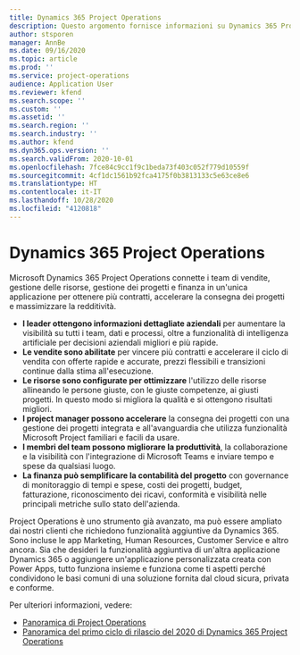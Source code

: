 ```yaml
---
title: Dynamics 365 Project Operations
description: Questo argomento fornisce informazioni su Dynamics 365 Project Operations.
author: stsporen
manager: AnnBe
ms.date: 09/16/2020
ms.topic: article
ms.prod: ''
ms.service: project-operations
audience: Application User
ms.reviewer: kfend
ms.search.scope: ''
ms.custom: ''
ms.assetid: ''
ms.search.region: ''
ms.search.industry: ''
ms.author: kfend
ms.dyn365.ops.version: ''
ms.search.validFrom: 2020-10-01
ms.openlocfilehash: 7fce84c9cc1f9c1beda73f403c052f779d10559f
ms.sourcegitcommit: 4cf1dc1561b92fca4175f0b3813133c5e63ce8e6
ms.translationtype: HT
ms.contentlocale: it-IT
ms.lasthandoff: 10/28/2020
ms.locfileid: "4120818"
---
```

# <a name="dynamics-365-project-operations"></a>Dynamics 365 Project Operations

Microsoft Dynamics 365 Project Operations connette i team di vendite, gestione delle risorse, gestione dei progetti e finanza in un'unica applicazione per ottenere più contratti, accelerare la consegna dei progetti e massimizzare la redditività.

-   **I leader ottengono informazioni dettagliate aziendali** per aumentare la visibilità su tutti i team, dati e processi, oltre a funzionalità di intelligenza artificiale per decisioni aziendali migliori e più rapide.
-   **Le vendite sono abilitate** per vincere più contratti e accelerare il ciclo di vendita con offerte rapide e accurate, prezzi flessibili e transizioni continue dalla stima all'esecuzione.
-   **Le risorse sono configurate per ottimizzare** l'utilizzo delle risorse allineando le persone giuste, con le giuste competenze, ai giusti progetti. In questo modo si migliora la qualità e si ottengono risultati migliori.
-   **I project manager possono accelerare** la consegna dei progetti con una gestione dei progetti integrata e all'avanguardia che utilizza funzionalità Microsoft Project familiari e facili da usare.
-   **I membri del team possono migliorare la produttività**, la collaborazione e la visibilità con l'integrazione di Microsoft Teams e inviare tempo e spese da qualsiasi luogo.
-   **La finanza può semplificare la contabilità del progetto** con governance di monitoraggio di tempi e spese, costi dei progetti, budget, fatturazione, riconoscimento dei ricavi, conformità e visibilità nelle principali metriche sullo stato dell'azienda.

Project Operations è uno strumento già avanzato, ma può essere ampliato dai nostri clienti che richiedono funzionalità aggiuntive da Dynamics 365. Sono incluse le app Marketing, Human Resources, Customer Service e altro ancora. Sia che desideri la funzionalità aggiuntiva di un'altra applicazione Dynamics 365 o aggiungere un'applicazione personalizzata creata con Power Apps, tutto funziona insieme e funziona come ti aspetti perché condividono le basi comuni di una soluzione fornita dal cloud sicura, privata e conforme.

Per ulteriori informazioni, vedere:

- [Panoramica di Project Operations](https://dynamics.microsoft.com/en-us/project-operations/overview/)
- [Panoramica del primo ciclo di rilascio del 2020 di Dynamics 365 Project Operations](https://docs.microsoft.com/dynamics365-release-plan/2020wave1/dynamics365-project-operations/)

